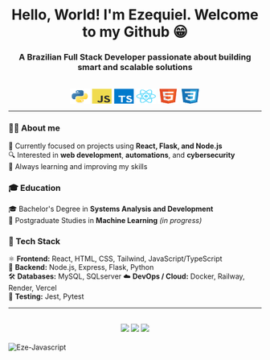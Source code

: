 <div align="center">
  
  <h1>Hello, World! I'm Ezequiel. Welcome to my Github 😁</h1>
  <h3 align="center">A Brazilian Full Stack Developer passionate about building smart and scalable solutions</h3>
    <div align="center" style="display: inline_block"><br>
      <img align="center" alt="Eze-Python" height="30" width="40" src="https://raw.githubusercontent.com/devicons/devicon/master/icons/python/python-original.svg">
      <img align="center" alt="Eze-Javascript" height="30" width="40" src="https://raw.githubusercontent.com/devicons/devicon/master/icons/javascript/javascript-original.svg">
      <img align="center" alt="Eze-Javascript" height="30" width="40" src="https://raw.githubusercontent.com/devicons/devicon/master/icons/typescript/typescript-original.svg">
      <img align="center" alt="Eze-Javascript" height="30" width="40" src="https://github.com/devicons/devicon/blob/master/icons/react/react-original.svg">
      <img align="center" alt="Eze-HTML" height="30" width="40" src="https://raw.githubusercontent.com/devicons/devicon/master/icons/html5/html5-original.svg">
      <img align="center" alt="Eze-CSS" height="30" width="40" src="https://raw.githubusercontent.com/devicons/devicon/master/icons/css3/css3-original.svg">
    </div>
</div>

  ---

### 🙋‍♂️ About me
  
🌱 Currently focused on projects using **React, Flask, and Node.js**  
🔍 Interested in **web development**, **automations**, and **cybersecurity**  
🧠 Always learning and improving my skills
  
### 🎓 Education
  
🎓 Bachelor's Degree in **Systems Analysis and Development**  
📘 Postgraduate Studies in **Machine Learning** *(in progress)*
  
### 🚀 Tech Stack

⚛️ **Frontend:** React, HTML, CSS, Tailwind, JavaScript/TypeScript  
🔧 **Backend:** Node.js, Express, Flask, Python  
🛠️ **Databases:** MySQL, SQLserver
☁️ **DevOps / Cloud:** Docker, Railway, Render, Vercel  
🧪 **Testing:** Jest, Pytest  


 ---
<br>
<div align="center"> 
  <a href="https://instagram.com/ezequiel.wish" target="_blank"><img src="https://img.shields.io/badge/-Instagram-%23E4405F?style=for-the-badge&logo=instagram&logoColor=white" target="_blank"></a>
  <a href = "mailto:ezequielalmeida.wish@gmail.com"><img src="https://img.shields.io/badge/-Gmail-%23333?style=for-the-badge&logo=gmail&logoColor=white" target="_blank"></a>
  <a href="https://www.linkedin.com/in/ezequiel-almeida-198a3118b" target="_blank"><img src="https://img.shields.io/badge/-LinkedIn-%230077B5?style=for-the-badge&logo=linkedin&logoColor=white" target="_blank"></a>
</div>
<br>
<img align="center" alt="Eze-Javascript" src="https://github-readme-activity-graph.vercel.app/graph?username=ezequielwish&theme=react-dark">
